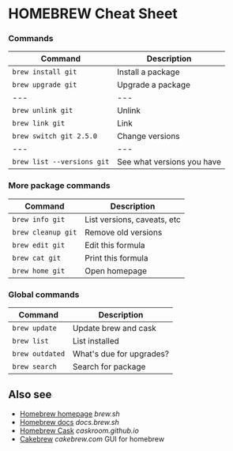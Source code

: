 # HOMEBREW Cheat Sheet


### Commands

| Command                    | Description                 |
| ---                        | ---                         |
| `brew install git`         | Install a package           |
| `brew upgrade git`         | Upgrade a package           |
| ---                        | ---                         |
| `brew unlink git`          | Unlink                      |
| `brew link git`            | Link                        |
| `brew switch git 2.5.0`    | Change versions             |
| ---                        | ---                         |
| `brew list --versions git` | See what versions you have  |


### More package commands

| Command                   | Description                 |
| ---                       | ---                         |
| `brew info git`           | List versions, caveats, etc |
| `brew cleanup git`        | Remove old versions         |
| `brew edit git`           | Edit this formula           |
| `brew cat git`            | Print this formula          |
| `brew home git`           | Open homepage               |


### Global commands

| Command                   | Description               |
| ---                       | ---                       |
| `brew update`             | Update brew and cask      |
| `brew list`               | List installed            |
| `brew outdated`           | What's due for upgrades?  |
| `brew search`             | Search for package        |


## Also see

* [Homebrew homepage](https://brew.sh/) _brew.sh_
* [Homebrew docs](https://docs.brew.sh) _docs.brew.sh_
* [Homebrew Cask](https://caskroom.github.io/) _caskroom.github.io_
* [Cakebrew](https://www.cakebrew.com/) _cakebrew.com_ GUI for homebrew